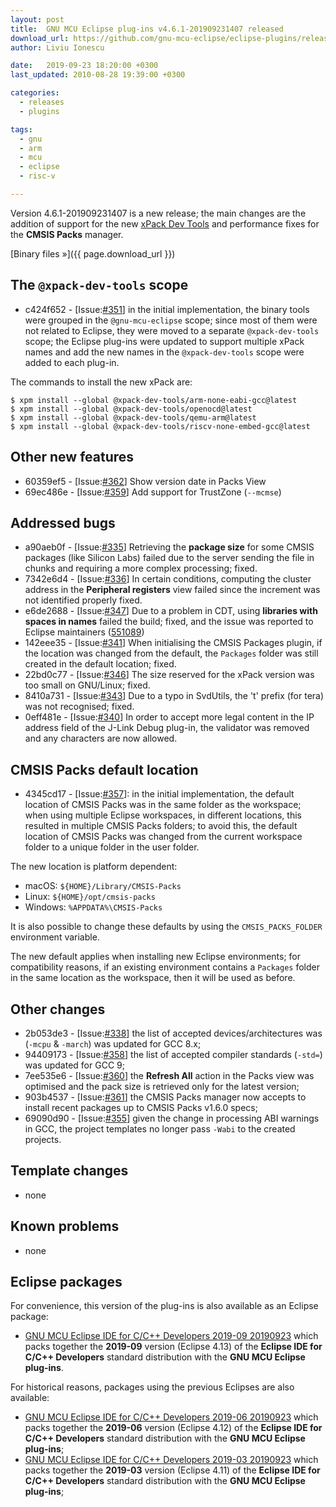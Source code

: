 ```yaml
---
layout: post
title:  GNU MCU Eclipse plug-ins v4.6.1-201909231407 released
download_url: https://github.com/gnu-mcu-eclipse/eclipse-plugins/releases/tag/v4.6.1-201909231407/
author: Liviu Ionescu

date:   2019-09-23 18:20:00 +0300
last_updated: 2010-08-28 19:39:00 +0300

categories:
  - releases
  - plugins

tags:
  - gnu
  - arm
  - mcu
  - eclipse
  - risc-v

---
```


Version 4.6.1-201909231407 is a new release; the main changes are the
addition of support for
the new [xPack Dev Tools](https://xpack.github.io) and performance
fixes for the **CMSIS Packs** manager.

[Binary files »]({{ page.download_url }})

## The `@xpack-dev-tools` scope

- c424f652 - [Issue:[#351](https://github.com/gnu-mcu-eclipse/eclipse-plugins/issues/351)]
in the initial implementation, the binary tools were grouped in the
`@gnu-mcu-eclipse` scope; since most of them were not related to Eclipse, they
were moved to a separate `@xpack-dev-tools` scope; the Eclipse plug-ins were
updated to support multiple xPack names and add the new names in the
`@xpack-dev-tools` scope were added to each plug-in.

The commands to install the new xPack are:

```console
$ xpm install --global @xpack-dev-tools/arm-none-eabi-gcc@latest
$ xpm install --global @xpack-dev-tools/openocd@latest
$ xpm install --global @xpack-dev-tools/qemu-arm@latest
$ xpm install --global @xpack-dev-tools/riscv-none-embed-gcc@latest
```

## Other new features

- 60359ef5 - [Issue:[#362](https://github.com/gnu-mcu-eclipse/eclipse-plugins/issues/362)] Show version date in Packs View
- 69ec486e - [Issue:[#359](https://github.com/gnu-mcu-eclipse/eclipse-plugins/issues/359)] Add support for TrustZone (`--mcmse`)

## Addressed bugs

- a90aeb0f - [Issue:[#335](https://github.com/gnu-mcu-eclipse/eclipse-plugins/issues/335)] Retrieving the **package size** for some CMSIS packages (like Silicon Labs) failed due to the server sending the file in chunks and requiring a more complex processing; fixed.
- 7342e6d4 - [Issue:[#336](https://github.com/gnu-mcu-eclipse/eclipse-plugins/issues/336)] In certain conditions, computing the cluster address in the **Peripheral registers** view failed since the increment was not identified properly fixed.
- e6de2688 - [Issue:[#347](https://github.com/gnu-mcu-eclipse/eclipse-plugins/issues/347)] Due to a problem in CDT, using **libraries with spaces in names** failed the build; fixed, and the issue was reported to Eclipse maintainers ([551089](https://bugs.eclipse.org/bugs/show_bug.cgi?id=551089))
- 142eee35 - [Issue:[#341](https://github.com/gnu-mcu-eclipse/eclipse-plugins/issues/341)] When initialising the CMSIS Packages plugin, if the location was changed from the default, the `Packages` folder was still created in the default location; fixed.
- 22bd0c77 - [Issue:[#346](https://github.com/gnu-mcu-eclipse/eclipse-plugins/issues/346)] The size reserved for the xPack version was too small on GNU/Linux; fixed.
- 8410a731 - [Issue:[#343](https://github.com/gnu-mcu-eclipse/eclipse-plugins/issues/343)] Due to a typo in SvdUtils, the 't' prefix (for tera) was not recognised; fixed.
- 0eff481e - [Issue:[#340](https://github.com/gnu-mcu-eclipse/eclipse-plugins/issues/340)] In order to accept more legal content in the IP address field of the J-Link Debug plug-in, the validator was removed and any characters are now allowed.

## CMSIS Packs default location

- 4345cd17 - [Issue:[#357](https://github.com/gnu-mcu-eclipse/eclipse-plugins/issues/357)]:
in the initial implementation, the default location of CMSIS Packs was
in the same folder as the workspace; when using multiple Eclipse
workspaces, in different locations, this resulted in multiple CMSIS Packs
folders; to avoid this, the default location of CMSIS Packs was changed
from the current workspace folder to a unique folder in the user folder.

The new location is platform dependent:

- macOS: `${HOME}/Library/CMSIS-Packs`
- Linux: `${HOME}/opt/cmsis-packs`
- Windows: `%APPDATA%\CMSIS-Packs`

It is also possible to change these defaults by using the `CMSIS_PACKS_FOLDER`
environment variable.

The new default applies when installing new Eclipse environments; for
compatibility reasons, if an
existing environment contains a `Packages` folder in the same location as
the workspace, then it will be used as before.

## Other changes

- 2b053de3 - [Issue:[#338](https://github.com/gnu-mcu-eclipse/eclipse-plugins/issues/338)] the list of accepted devices/architectures was (`-mcpu` & `-march`) was updated for GCC 8.x;
- 94409173 - [Issue:[#358](https://github.com/gnu-mcu-eclipse/eclipse-plugins/issues/358)] the list of accepted compiler standards (`-std=`) was updated for GCC 9;
- 7ee535e6 - [Issue:[#360](https://github.com/gnu-mcu-eclipse/eclipse-plugins/issues/360)] the **Refresh All** action in the Packs view was optimised and the pack size is retrieved only for the latest version;
- 903b4537 - [Issue:[#361](https://github.com/gnu-mcu-eclipse/eclipse-plugins/issues/361)] the CMSIS Packs manager now accepts to install recent packages up to CMSIS Packs v1.6.0 specs;
- 69090d90 - [Issue:[#355](https://github.com/gnu-mcu-eclipse/eclipse-plugins/issues/355)] given the change in processing ABI warnings in GCC, the project templates no longer pass `-Wabi` to the created projects.

## Template changes

- none

## Known problems

- none

## Eclipse packages

For convenience, this version of the plug-ins is also available as
an Eclipse package:

- [GNU MCU Eclipse IDE for C/C++ Developers 2019-09 20190923](https://github.com/gnu-mcu-eclipse/org.eclipse.epp.packages/releases/tag/v4.6.1-20190923-2019-09) which packs together the **2019-09** version (Eclipse 4.13) of the  **Eclipse IDE for C/C++ Developers** standard distribution with the **GNU MCU Eclipse plug-ins**.

For historical reasons, packages using the previous Eclipses are also available:

- [GNU MCU Eclipse IDE for C/C++ Developers 2019-06 20190923](https://github.com/gnu-mcu-eclipse/org.eclipse.epp.packages/releases/tag/v4.6.1-20190923-2019-06) which packs together the **2019-06** version (Eclipse 4.12) of the  **Eclipse IDE for C/C++ Developers** standard distribution with the **GNU MCU Eclipse plug-ins**;
- [GNU MCU Eclipse IDE for C/C++ Developers 2019-03 20190923](https://github.com/gnu-mcu-eclipse/org.eclipse.epp.packages/releases/tag/v4.6.1-20190923-2019-03) which packs together the **2019-03** version (Eclipse 4.11) of the  **Eclipse IDE for C/C++ Developers** standard distribution with the **GNU MCU Eclipse plug-ins**;
